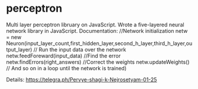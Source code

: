 # perceptron
Multi layer perceptron libruary on JavaScript.
Wrote a five-layered neural network library in JavaScript.
Documentation:
//Network initialization
netw = new Neuron(input_layer_count,first_hidden_layer,second_h_layer,third_h_layer,output_layer)
// Run the input data over the network
netw.feedForeward(input_data)
//Find the error
netw.findErrors(right_answers)
//Correct the weights
netw.updateWeights()
// And so on in a loop until the network is trained)

Details: https://telegra.ph/Pervye-shagi-k-Nejrosetyam-01-25
